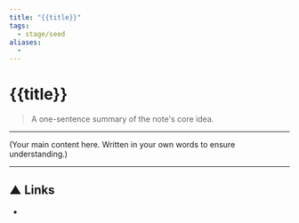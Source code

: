```yaml
---
title: "{{title}}"
tags:
  - stage/seed
aliases:
  - 
---
```


# {{title}}

> A one-sentence summary of the note's core idea.

---

(Your main content here. Written in your own words to ensure understanding.)

---
## ▲ Links
- 
